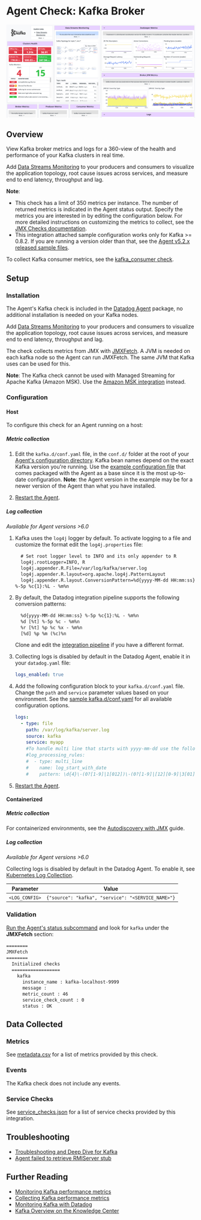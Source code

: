 # Agent Check: Kafka Broker

![Kafka Dashboard][1]

## Overview

View Kafka broker metrics and logs for a 360-view of the health and performance of your Kafka clusters in real time.

Add [Data Streams Monitoring][24] to your producers and consumers to visualize the application topology, root cause issues across services, and measure end to end latency, throughput and lag.

**Note**:

- This check has a limit of 350 metrics per instance. The number of returned metrics is indicated in the Agent status output. Specify the metrics you are interested in by editing the configuration below. For more detailed instructions on customizing the metrics to collect, see the
  [JMX Checks documentation][2].
- This integration attached sample configuration works only for Kafka >= 0.8.2.
  If you are running a version older than that, see the [Agent v5.2.x released sample files][22].

To collect Kafka consumer metrics, see the [kafka_consumer check][3].

## Setup

### Installation

The Agent's Kafka check is included in the [Datadog Agent][4] package, no additional installation is needed on your Kafka nodes.

Add [Data Streams Monitoring][24] to your producers and consumers to visualize the application topology, root cause issues across services, and measure end to end latency, throughput and lag.

The check collects metrics from JMX with [JMXFetch][5]. A JVM is needed on each kafka node so the Agent can run JMXFetch. The same JVM that Kafka uses can be used for this.

**Note**: The Kafka check cannot be used with Managed Streaming for Apache Kafka (Amazon MSK). Use the [Amazon MSK integration][6] instead.

### Configuration

<!-- xxx tabs xxx -->
<!-- xxx tab "Host" xxx -->

#### Host

To configure this check for an Agent running on a host:

##### Metric collection

1. Edit the `kafka.d/conf.yaml` file, in the `conf.d/` folder at the root of your [Agent's configuration directory][7]. Kafka bean names depend on the exact Kafka version you're running. Use the [example configuration file][8] that comes packaged with the Agent as a base since it is the most up-to-date configuration. **Note**: the Agent version in the example may be for a newer version of the Agent than what you have installed.

2. [Restart the Agent][9].

##### Log collection

_Available for Agent versions >6.0_

1. Kafka uses the `log4j` logger by default. To activate logging to a file and customize the format edit the `log4j.properties` file:

   ```text
     # Set root logger level to INFO and its only appender to R
     log4j.rootLogger=INFO, R
     log4j.appender.R.File=/var/log/kafka/server.log
     log4j.appender.R.layout=org.apache.log4j.PatternLayout
     log4j.appender.R.layout.ConversionPattern=%d{yyyy-MM-dd HH:mm:ss} %-5p %c{1}:%L - %m%n
   ```

2. By default, the Datadog integration pipeline supports the following conversion patterns:

   ```text
     %d{yyyy-MM-dd HH:mm:ss} %-5p %c{1}:%L - %m%n
     %d [%t] %-5p %c - %m%n
     %r [%t] %p %c %x - %m%n
     [%d] %p %m (%c)%n
   ```

   Clone and edit the [integration pipeline][10] if you have a different format.

3. Collecting logs is disabled by default in the Datadog Agent, enable it in your `datadog.yaml` file:

   ```yaml
   logs_enabled: true
   ```

4. Add the following configuration block to your `kafka.d/conf.yaml` file. Change the `path` and `service` parameter values based on your environment. See the [sample kafka.d/conf.yaml][8] for all available configuration options.

   ```yaml
   logs:
     - type: file
       path: /var/log/kafka/server.log
       source: kafka
       service: myapp
       #To handle multi line that starts with yyyy-mm-dd use the following pattern
       #log_processing_rules:
       #  - type: multi_line
       #    name: log_start_with_date
       #    pattern: \d{4}\-(0?[1-9]|1[012])\-(0?[1-9]|[12][0-9]|3[01])
   ```

5. [Restart the Agent][9].

<!-- xxz tab xxx -->
<!-- xxx tab "Containerized" xxx -->

#### Containerized

##### Metric collection

For containerized environments, see the [Autodiscovery with JMX][11] guide.

##### Log collection

_Available for Agent versions >6.0_

Collecting logs is disabled by default in the Datadog Agent. To enable it, see [Kubernetes Log Collection][12].

| Parameter      | Value                                              |
| -------------- | -------------------------------------------------- |
| `<LOG_CONFIG>` | `{"source": "kafka", "service": "<SERVICE_NAME>"}` |

<!-- xxz tab xxx -->
<!-- xxz tabs xxx -->

### Validation

[Run the Agent's status subcommand][13] and look for `kafka` under the **JMXFetch** section:

```text
========
JMXFetch
========
  Initialized checks
  ==================
    kafka
      instance_name : kafka-localhost-9999
      message :
      metric_count : 46
      service_check_count : 0
      status : OK
```

## Data Collected

### Metrics

See [metadata.csv][14] for a list of metrics provided by this check.

### Events

The Kafka check does not include any events.

### Service Checks

See [service_checks.json][15] for a list of service checks provided by this integration.

## Troubleshooting

- [Troubleshooting and Deep Dive for Kafka][16]
- [Agent failed to retrieve RMIServer stub][17]

## Further Reading

- [Monitoring Kafka performance metrics][19]
- [Collecting Kafka performance metrics][20]
- [Monitoring Kafka with Datadog][21]
- [Kafka Overview on the Knowledge Center][23]

[1]: https://raw.githubusercontent.com/DataDog/integrations-core/master/kafka/images/kafka_dashboard.png
[2]: https://docs.datadoghq.com/integrations/java/
[3]: https://docs.datadoghq.com/integrations/kafka/?tab=host#kafka-consumer-integration
[4]: /account/settings/agent/latest
[5]: https://github.com/DataDog/jmxfetch
[6]: https://docs.datadoghq.com/integrations/amazon_msk/#pagetitle
[7]: https://docs.datadoghq.com/agent/guide/agent-configuration-files/#agent-configuration-directory
[8]: https://github.com/DataDog/integrations-core/blob/master/kafka/datadog_checks/kafka/data/conf.yaml.example
[9]: https://docs.datadoghq.com/agent/guide/agent-commands/#start-stop-and-restart-the-agent
[10]: https://docs.datadoghq.com/logs/processing/#integration-pipelines
[11]: https://docs.datadoghq.com/agent/guide/autodiscovery-with-jmx/?tab=containerizedagent
[12]: https://docs.datadoghq.com/agent/kubernetes/log/
[13]: https://docs.datadoghq.com/agent/guide/agent-commands/#agent-status-and-information
[14]: https://github.com/DataDog/integrations-core/blob/master/kafka/metadata.csv
[15]: https://github.com/DataDog/integrations-core/blob/master/kafka/assets/service_checks.json
[16]: https://docs.datadoghq.com/integrations/faq/troubleshooting-and-deep-dive-for-kafka/
[17]: https://docs.datadoghq.com/integrations/guide/agent-failed-to-retrieve-rmiserver-stub/
[19]: https://www.datadoghq.com/blog/monitoring-kafka-performance-metrics
[20]: https://www.datadoghq.com/blog/collecting-kafka-performance-metrics
[21]: https://www.datadoghq.com/blog/monitor-kafka-with-datadog
[22]: https://raw.githubusercontent.com/DataDog/dd-agent/5.2.1/conf.d/kafka.yaml.example
[23]: https://www.datadoghq.com/knowledge-center/apache-kafka/
[24]: https://docs.datadoghq.com/data_streams/
[25]: /data-streams
